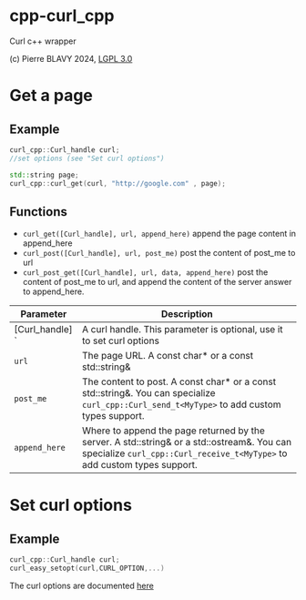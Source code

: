 # cpp-curl_cpp
Curl c++ wrapper

(c) Pierre BLAVY 2024, [LGPL 3.0](https://www.gnu.org/licenses/lgpl-3.0.txt)


# Get a page
## Example
```c++
curl_cpp::Curl_handle curl;
//set options (see "Set curl options")

std::string page;
curl_cpp::curl_get(curl, "http://google.com" , page);
```

## Functions
* `curl_get([Curl_handle], url, append_here)` append the page content in append_here
* `curl_post([Curl_handle], url, post_me)` post the content of post_me to url
* `curl_post_get([Curl_handle], url, data, append_here)` post the content of post_me to url, and append the content of the server answer to append_here.

| Parameter       | Description |
| --------------- | ------------- |
| [Curl_handle] ` | A curl handle. This parameter is optional, use it to set curl options  |
|`url`            | The page URL. A const char* or a const std::string& |
|`post_me`        | The content to post. A const char* or a const std::string&. You can specialize `curl_cpp::Curl_send_t<MyType>` to add custom types support. |
|`append_here`    | Where to append the page returned by the server. A std::string& or a std::ostream&. You can specialize `curl_cpp::Curl_receive_t<MyType>` to add custom types support. |


# Set curl options
## Example
```c++
curl_cpp::Curl_handle curl;
curl_easy_setopt(curl,CURL_OPTION,...)
```

The curl options are documented [here](https://curl.se/libcurl/c/curl_easy_setopt.html)
